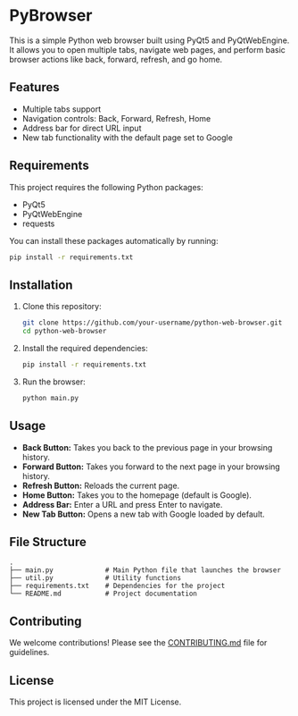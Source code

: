 # PyBrowser

This is a simple Python web browser built using PyQt5 and PyQtWebEngine. It allows you to open multiple tabs, navigate web pages, and perform basic browser actions like back, forward, refresh, and go home. 

## Features
- Multiple tabs support
- Navigation controls: Back, Forward, Refresh, Home
- Address bar for direct URL input
- New tab functionality with the default page set to Google

## Requirements

This project requires the following Python packages:
- PyQt5
- PyQtWebEngine
- requests

You can install these packages automatically by running:
```bash
pip install -r requirements.txt
```

## Installation

1. Clone this repository:
   ```bash
   git clone https://github.com/your-username/python-web-browser.git
   cd python-web-browser
   ```

2. Install the required dependencies:
   ```bash
   pip install -r requirements.txt
   ```

3. Run the browser:
   ```bash
   python main.py
   ```

## Usage

- **Back Button:** Takes you back to the previous page in your browsing history.
- **Forward Button:** Takes you forward to the next page in your browsing history.
- **Refresh Button:** Reloads the current page.
- **Home Button:** Takes you to the homepage (default is Google).
- **Address Bar:** Enter a URL and press Enter to navigate.
- **New Tab Button:** Opens a new tab with Google loaded by default.

## File Structure

```
.
├── main.py             # Main Python file that launches the browser
├── util.py             # Utility functions
├── requirements.txt    # Dependencies for the project
└── README.md           # Project documentation
```

## Contributing

We welcome contributions! Please see the [CONTRIBUTING.md](CONTRIBUTING.md) file for guidelines.

## License

This project is licensed under the MIT License.

